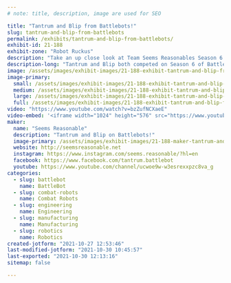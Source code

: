 ```yaml
---
# note: title, description, image are used for SEO

title: "Tantrum and Blip from Battlebots!"
slug: tantrum-and-blip-from-battlebots
permalink: /exhibits/tantrum-and-blip-from-battlebots/
exhibit-id: 21-188
exhibit-zone: "Robot Ruckus"
description: "Take an up close look at Team Seems Reasonables Season 6 entries, Tantrum, and the brand new Blip!"
description-long: "Tantrum and Blip both competed on Season 6 of Battlebots, the team of friends that forms Seems Reasonable brought 2 competitors this year. Blip is a launcher powered by a brand new flywheel and twisted cord technology, and Tantrum is a durable punching spinner."
image: /assets/images/exhibit-images/21-188-exhibit-tantrum-and-blip-from-battlebots-tantrum-and-blip-large.jpg
image-primary: 
  small: /assets/images/exhibit-images/21-188-exhibit-tantrum-and-blip-from-battlebots-tantrum-and-blip-small.jpg
  medium: /assets/images/exhibit-images/21-188-exhibit-tantrum-and-blip-from-battlebots-tantrum-and-blip-medium.jpg
  large: /assets/images/exhibit-images/21-188-exhibit-tantrum-and-blip-from-battlebots-tantrum-and-blip-large.jpg
  full: /assets/images/exhibit-images/21-188-exhibit-tantrum-and-blip-from-battlebots-tantrum-and-blip-full.jpg
video: "https://www.youtube.com/watch?v=bzZufNCXaeE"
video-embed: '<iframe width="1024" height="576" src="https://www.youtube.com/embed/bzZufNCXaeE?feature=oembed" frameborder="0" allow="accelerometer; autoplay; clipboard-write; encrypted-media; gyroscope; picture-in-picture" allowfullscreen></iframe>'
maker: 
  name: "Seems Reasonable"
  description: "Tantrum and Blip on Battlebots!"
  image-primary: /assets/images/exhibit-images/21-188-maker-tantrum-and-blip-from-battlebots-seems-reasonable-team-photo-medium.png
  website: http://seemsreasonable.net
  instagram: https://www.instagram.com/seems.reasonable/?hl=en
  facebook: https://www.facebook.com/tantrum.battlebot
  youtube: https://www.youtube.com/channel/ucwoe9w-w3esrexxpzc8va_g
categories: 
  - slug: battlebot
    name: BattleBot
  - slug: combat-robots
    name: Combat Robots
  - slug: engineering
    name: Engineering
  - slug: manufacturing
    name: Manufacturing
  - slug: robotics
    name: Robotics
created-jotform: "2021-10-27 12:53:46"
last-modified-jotform: "2021-10-30 10:45:57"
last-exported: "2021-10-30 12:13:16"
sitemap: false

---
```


